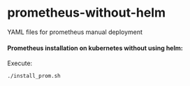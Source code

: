 # prometheus-without-helm
YAML files for prometheus manual deployment

#### Prometheus installation on kubernetes without using helm:   

Execute:   
```   
./install_prom.sh
```